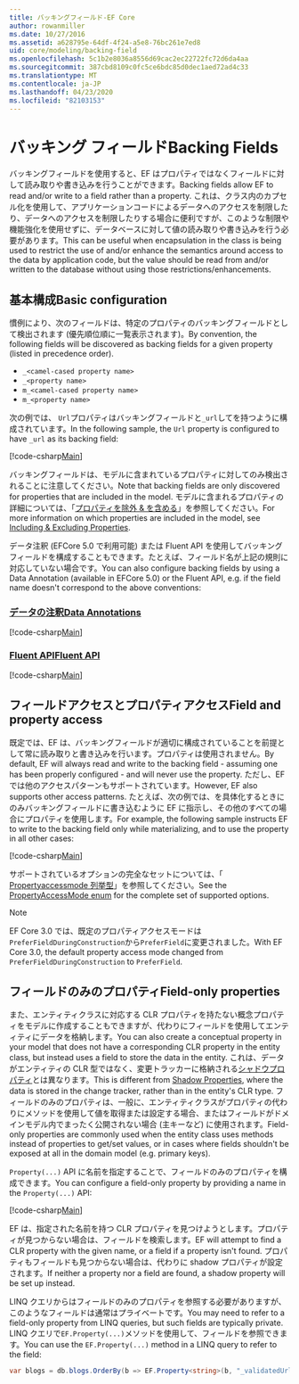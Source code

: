 ```yaml
---
title: バッキングフィールド-EF Core
author: rowanmiller
ms.date: 10/27/2016
ms.assetid: a628795e-64df-4f24-a5e8-76bc261e7ed8
uid: core/modeling/backing-field
ms.openlocfilehash: 5c1b2e8036a8556d69cac2ec22722fc72d6da4aa
ms.sourcegitcommit: 387cbd8109c0fc5ce6bdc85d0dec1aed72ad4c33
ms.translationtype: MT
ms.contentlocale: ja-JP
ms.lasthandoff: 04/23/2020
ms.locfileid: "82103153"
---
```

# <a name="backing-fields"></a><span data-ttu-id="4c9d9-102">バッキング フィールド</span><span class="sxs-lookup"><span data-stu-id="4c9d9-102">Backing Fields</span></span>

<span data-ttu-id="4c9d9-103">バッキングフィールドを使用すると、EF はプロパティではなくフィールドに対して読み取りや書き込みを行うことができます。</span><span class="sxs-lookup"><span data-stu-id="4c9d9-103">Backing fields allow EF to read and/or write to a field rather than a property.</span></span> <span data-ttu-id="4c9d9-104">これは、クラス内のカプセル化を使用して、アプリケーションコードによるデータへのアクセスを制限したり、データへのアクセスを制限したりする場合に便利ですが、このような制限や機能強化を使用せずに、データベースに対して値の読み取りや書き込みを行う必要があります。</span><span class="sxs-lookup"><span data-stu-id="4c9d9-104">This can be useful when encapsulation in the class is being used to restrict the use of and/or enhance the semantics around access to the data by application code, but the value should be read from and/or written to the database without using those restrictions/enhancements.</span></span>

## <a name="basic-configuration"></a><span data-ttu-id="4c9d9-105">基本構成</span><span class="sxs-lookup"><span data-stu-id="4c9d9-105">Basic configuration</span></span>

<span data-ttu-id="4c9d9-106">慣例により、次のフィールドは、特定のプロパティのバッキングフィールドとして検出されます (優先順位順に一覧表示されます)。</span><span class="sxs-lookup"><span data-stu-id="4c9d9-106">By convention, the following fields will be discovered as backing fields for a given property (listed in precedence order).</span></span> 

* `_<camel-cased property name>`
* `_<property name>`
* `m_<camel-cased property name>`
* `m_<property name>`

<span data-ttu-id="4c9d9-107">次の例では、 `Url`プロパティはバッキングフィールドと`_url`してを持つように構成されています。</span><span class="sxs-lookup"><span data-stu-id="4c9d9-107">In the following sample, the `Url` property is configured to have `_url` as its backing field:</span></span>

[!code-csharp[Main](../../../samples/core/Modeling/Conventions/BackingField.cs#Sample)]

<span data-ttu-id="4c9d9-108">バッキングフィールドは、モデルに含まれているプロパティに対してのみ検出されることに注意してください。</span><span class="sxs-lookup"><span data-stu-id="4c9d9-108">Note that backing fields are only discovered for properties that are included in the model.</span></span> <span data-ttu-id="4c9d9-109">モデルに含まれるプロパティの詳細については、「[プロパティを除外 & を含める](included-properties.md)」を参照してください。</span><span class="sxs-lookup"><span data-stu-id="4c9d9-109">For more information on which properties are included in the model, see [Including & Excluding Properties](included-properties.md).</span></span>

<span data-ttu-id="4c9d9-110">データ注釈 (EFCore 5.0 で利用可能) または Fluent API を使用してバッキングフィールドを構成することもできます。たとえば、フィールド名が上記の規則に対応していない場合です。</span><span class="sxs-lookup"><span data-stu-id="4c9d9-110">You can also configure backing fields by using a Data Annotation (available in EFCore 5.0) or the Fluent API, e.g. if the field name doesn't correspond to the above conventions:</span></span>

### <a name="data-annotations"></a>[<span data-ttu-id="4c9d9-111">データの注釈</span><span class="sxs-lookup"><span data-stu-id="4c9d9-111">Data Annotations</span></span>](#tab/data-annotations)

[!code-csharp[Main](../../../samples/core/Modeling/DataAnnotations/BackingField.cs?name=BackingField&highlight=7)]

### <a name="fluent-api"></a>[<span data-ttu-id="4c9d9-112">Fluent API</span><span class="sxs-lookup"><span data-stu-id="4c9d9-112">Fluent API</span></span>](#tab/fluent-api)

[!code-csharp[Main](../../../samples/core/Modeling/FluentAPI/BackingField.cs?name=BackingField&highlight=5)]

## <a name="field-and-property-access"></a><span data-ttu-id="4c9d9-113">フィールドアクセスとプロパティアクセス</span><span class="sxs-lookup"><span data-stu-id="4c9d9-113">Field and property access</span></span>

<span data-ttu-id="4c9d9-114">既定では、EF は、バッキングフィールドが適切に構成されていることを前提として常に読み取りと書き込みを行います。プロパティは使用されません。</span><span class="sxs-lookup"><span data-stu-id="4c9d9-114">By default, EF will always read and write to the backing field - assuming one has been properly configured - and will never use the property.</span></span> <span data-ttu-id="4c9d9-115">ただし、EF では他のアクセスパターンもサポートされています。</span><span class="sxs-lookup"><span data-stu-id="4c9d9-115">However, EF also supports other access patterns.</span></span> <span data-ttu-id="4c9d9-116">たとえば、次の例では、を具体化するときにのみバッキングフィールドに書き込むように EF に指示し、その他のすべての場合にプロパティを使用します。</span><span class="sxs-lookup"><span data-stu-id="4c9d9-116">For example, the following sample instructs EF to write to the backing field only while materializing, and to use the property in all other cases:</span></span>

[!code-csharp[Main](../../../samples/core/Modeling/FluentAPI/BackingFieldAccessMode.cs?name=BackingFieldAccessMode&highlight=6)]

<span data-ttu-id="4c9d9-117">サポートされているオプションの完全なセットについては、「 [Propertyaccessmode 列挙型](https://docs.microsoft.com/dotnet/api/microsoft.entityframeworkcore.propertyaccessmode)」を参照してください。</span><span class="sxs-lookup"><span data-stu-id="4c9d9-117">See the [PropertyAccessMode enum](https://docs.microsoft.com/dotnet/api/microsoft.entityframeworkcore.propertyaccessmode) for the complete set of supported options.</span></span>

> [!NOTE]
> <span data-ttu-id="4c9d9-118">EF Core 3.0 では、既定のプロパティアクセスモードは`PreferFieldDuringConstruction`から`PreferField`に変更されました。</span><span class="sxs-lookup"><span data-stu-id="4c9d9-118">With EF Core 3.0, the default property access mode changed from `PreferFieldDuringConstruction` to `PreferField`.</span></span>

## <a name="field-only-properties"></a><span data-ttu-id="4c9d9-119">フィールドのみのプロパティ</span><span class="sxs-lookup"><span data-stu-id="4c9d9-119">Field-only properties</span></span>

<span data-ttu-id="4c9d9-120">また、エンティティクラスに対応する CLR プロパティを持たない概念プロパティをモデルに作成することもできますが、代わりにフィールドを使用してエンティティにデータを格納します。</span><span class="sxs-lookup"><span data-stu-id="4c9d9-120">You can also create a conceptual property in your model that does not have a corresponding CLR property in the entity class, but instead uses a field to store the data in the entity.</span></span> <span data-ttu-id="4c9d9-121">これは、データがエンティティの CLR 型ではなく、変更トラッカーに格納される[シャドウプロパティ](shadow-properties.md)とは異なります。</span><span class="sxs-lookup"><span data-stu-id="4c9d9-121">This is different from [Shadow Properties](shadow-properties.md), where the data is stored in the change tracker, rather than in the entity's CLR type.</span></span> <span data-ttu-id="4c9d9-122">フィールドのみのプロパティは、一般に、エンティティクラスがプロパティの代わりにメソッドを使用して値を取得または設定する場合、またはフィールドがドメインモデル内でまったく公開されない場合 (主キーなど) に使用されます。</span><span class="sxs-lookup"><span data-stu-id="4c9d9-122">Field-only properties are commonly used when the entity class uses methods instead of properties to get/set values, or in cases where fields shouldn't be exposed at all in the domain model (e.g. primary keys).</span></span>

<span data-ttu-id="4c9d9-123">`Property(...)` API に名前を指定することで、フィールドのみのプロパティを構成できます。</span><span class="sxs-lookup"><span data-stu-id="4c9d9-123">You can configure a field-only property by providing a name in the `Property(...)` API:</span></span>

[!code-csharp[Main](../../../samples/core/Modeling/FluentAPI/BackingFieldNoProperty.cs#Sample)]

<span data-ttu-id="4c9d9-124">EF は、指定された名前を持つ CLR プロパティを見つけようとします。プロパティが見つからない場合は、フィールドを検索します。</span><span class="sxs-lookup"><span data-stu-id="4c9d9-124">EF will attempt to find a CLR property with the given name, or a field if a property isn't found.</span></span> <span data-ttu-id="4c9d9-125">プロパティもフィールドも見つからない場合は、代わりに shadow プロパティが設定されます。</span><span class="sxs-lookup"><span data-stu-id="4c9d9-125">If neither a property nor a field are found, a shadow property will be set up instead.</span></span>

<span data-ttu-id="4c9d9-126">LINQ クエリからはフィールドのみのプロパティを参照する必要がありますが、このようなフィールドは通常はプライベートです。</span><span class="sxs-lookup"><span data-stu-id="4c9d9-126">You may need to refer to a field-only property from LINQ queries, but such fields are typically private.</span></span> <span data-ttu-id="4c9d9-127">LINQ クエリで`EF.Property(...)`メソッドを使用して、フィールドを参照できます。</span><span class="sxs-lookup"><span data-stu-id="4c9d9-127">You can use the `EF.Property(...)` method in a LINQ query to refer to the field:</span></span>

``` csharp
var blogs = db.blogs.OrderBy(b => EF.Property<string>(b, "_validatedUrl"));
```
